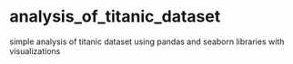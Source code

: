 # analysis_of_titanic_dataset
simple analysis of titanic dataset using pandas and seaborn libraries with visualizations
